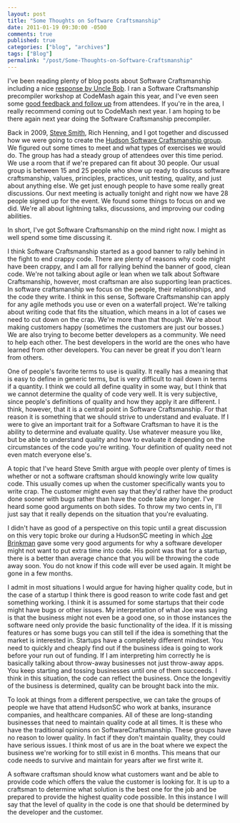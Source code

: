 ```yaml
---
layout: post
title: "Some Thoughts on Software Craftsmanship"
date: 2011-01-19 09:30:00 -0500
comments: true
published: true
categories: ["blog", "archives"]
tags: ["Blog"]
permalink: "/post/Some-Thoughts-on-Software-Craftsmanship"
---
```

<!-- more -->

<p>I've been reading plenty of blog posts about Software Craftsmanship including a nice <a href="http://cleancoder.posterous.com/software-craftsmanship-things-wars-commandmen">response by Uncle Bob</a>. I ran a Software Craftsmanship precompiler workshop at CodeMash again this year, and I've even seen some <a href="http://www.randomskunk.com/2011/01/visual-studio-code-kata-project.html">good feedback and follow up</a> from attendees. If you're in the area, I really recommend coming out to CodeMash next year. I am hoping to be there again next year doing the Software Craftsmanship precompiler.</p>
<p>Back in 2009, <a href="http://stevesmithblog.com/">Steve Smith</a>, Rich Henning, and I got together and discussed how we were going to create the <a href="http://hudsonsc.com/">Hudson Software Craftsmanship group</a>. We figured out some times to meet and what types of exercises we would do. The group has had a steady group of attendees over this time period. We use a room that if we're prepared can fit about 30 people. Our usual group is between 15 and 25 people who show up ready to discuss software craftsmanship, values, principles, practices, unit testing, quality, and just about anything else. We get just enough people to have some really great discussions. Our next meeting is actually tonight and right now we have 28 people signed up for the event. We found some things to focus on and we did. We're all about lightning talks, discussions, and improving our coding abilities.&nbsp;</p>
<p>In short, I've got Software Craftsmanship on the mind right now. I might as well spend some time discussing it.</p>
<p>I think Software Craftsmanship started as a good banner to rally behind in the fight to end crappy code. There are plenty of reasons why code might have been crappy, and I am all for rallying behind the banner of good, clean code.&nbsp;We're not talking about agile or lean when we talk about Software Craftsmanship, however, most craftsman are also supporting lean practices. In software craftsmanship we focus on the people, their relationships, and the code they write. I think in this sense, Software Craftsmanship can apply for any agile methods you use or even on a waterfall project. We're talking about writing code that fits the situation, which means in a lot of cases we need to cut down on the crap. We're more than that though. We're about making customers happy (sometimes the customers are just our bosses.) We are also trying to become better developers as a community. We need to help each other. The best developers in the world are the ones who have learned from other developers. You can never be great if you don't learn from others.</p>
<p>One of people's favorite terms to use is quality. It really has a meaning that is easy to define in generic terms, but is very difficult to nail down in terms if a quantity. I think we could all define quality in some way, but I think that we cannot determine the quality of code very well. It is very subjective, since people's definitions of quality and how they apply it are different.&nbsp;I think, however, that it is a central point in Software Craftsmanship. For that reason it is something that we should strive to understand and evaluate. If I were to give an important trait for a Software Craftsman to have it is the ability to determine and evaluate quality. Use whatever measure you like, but be able to understand quality and how to evaluate it depending on the circumstances of the code you're writing. Your definition of quality need not even match everyone else's.&nbsp;</p>
<p>A topic that I've heard Steve Smith argue with people over plenty of times is whether or not a software craftsman should knowingly write low quality code. This usually comes up when the customer specifically wants you to write crap. The customer might even say that they'd rather have the product done sooner with bugs rather than have the code take any longer. I've heard some good arguments on both sides. To throw my two cents in, I'll just say that it really depends on the situation that you're evaluating.</p>
<p>I didn't have as good of a perspective on this topic until a great discussion on this very topic broke our during a HudsonSC meeting in which <a href="http://twitter.com/jbrinkman">Joe Brinkman</a>&nbsp;gave some very good arguments for why a software developer might not want to put extra time into code. His point was that for a startup, there is a better than average chance that you will be throwing the code away soon. You do not know if this code will ever be used again. It might be gone in a few months.</p>
<p>I admit in most situations I would argue for having higher quality code, but in the case of a startup I think there is good reason to write code fast and get something working. I think it is assumed for some startups that their code might have bugs or other issues. My interpretation of what Joe was saying is that the business might not even be a good one, so in those instances the software need only provide the basic functionality of the idea. If it is missing features or has some bugs you can still tell if the idea is something that the market is interested in. Startups have a completely different mindset. You need to quickly and cheaply find out if the business idea is going to work before your run out of funding. If I am interpreting him correctly he is basically talking about throw-away businesses not just throw-away apps. You keep starting and tossing businesses until one of them succeeds. I think in this situation, the code can reflect the business. Once the longevitiy of the business is determined, quality can be brought back into the mix.</p>
<p>To look at things from a different perspective, we can take the groups of people we have that attend HudsonSC who work at banks, insurance companies, and healthcare companies. All of these are long-standing businesses that need to maintain quality code at all times. It is these who have the traditional opinions on SoftwareCraftsmanship. These groups have no reason to lower quality. In fact if they don't maintain quality, they could have serious issues. I think most of us are in the boat where we expect the business we're working for to still exist in 6 months. This means that our code needs to survive and maintain for years after we first write it.</p>
<p>A software craftsman should know what customers want and be able to provide code which offers the value the customer is looking for. It is up to a craftsman to determine what solution is the best one for the job and be prepared to provide the highest quality code possible. In this instance I will say that the level of quality in the code is one that should be determined by the developer and the customer.&nbsp;</p>
